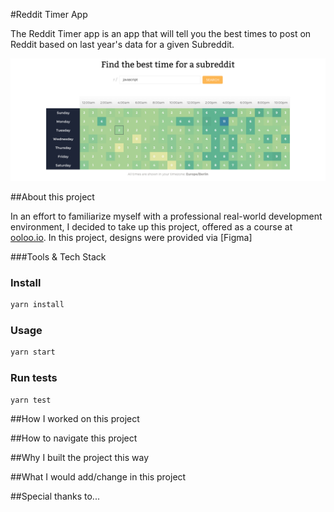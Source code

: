 #Reddit Timer App

The Reddit Timer app is an app that will tell you the best times to post on Reddit based on last year's data for a given Subreddit.

![Heatmap showing best times to post](./docs/heatmap.png)

##About this project

In an effort to familiarize myself with a professional real-world development environment, I decided to take up this project, offered as a course at [ooloo.io](https://ooloo.io/). In this project, designs were provided via [Figma]

###Tools & Tech Stack

### Install

```sh
yarn install
```

### Usage

```sh
yarn start
```

### Run tests

```sh
yarn test
```

##How I worked on this project

##How to navigate this project

##Why I built the project this way

##What I would add/change in this project

##Special thanks to...
